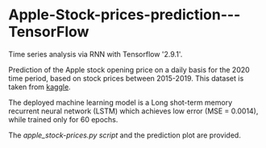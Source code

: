 # Apple-Stock-prices-prediction---TensorFlow
Time series analysis via RNN with Tensorflow '2.9.1'.

Prediction of the Apple stock opening price on a daily basis for the 2020 time period, based on stock prices between 2015-2019. This dataset is taken from [kaggle](https://www.kaggle.com/datasets/suyashlakhani/apple-stock-prices-20152020).

The deployed machine learning model is a Long shot-term memory recurrent neural network (LSTM) which achieves low error (MSE = 0.0014), while trained only for 60 epochs. 

The *apple_stock-prices.py script* and the prediction plot are provided. 
